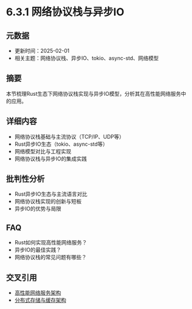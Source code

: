 # 6.3.1 网络协议栈与异步IO

## 元数据

- 更新时间：2025-02-01
- 相关主题：网络协议栈、异步IO、tokio、async-std、网络模型

## 摘要

本节梳理Rust生态下网络协议栈实现与异步IO模型，分析其在高性能网络服务中的应用。

## 详细内容

- 网络协议栈基础与主流协议（TCP/IP、UDP等）
- Rust异步IO生态（tokio、async-std等）
- 网络模型对比与工程实现
- 网络协议栈与异步IO的集成实践

## 批判性分析

- Rust异步IO生态与主流语言对比
- 网络协议栈实现的创新与短板
- 异步IO的优势与局限

## FAQ

- Rust如何实现高性能网络服务？
- 异步IO的最佳实践？
- 网络协议栈的常见问题有哪些？

## 交叉引用

- [高性能网络服务架构](./6.3.2_高性能网络服务架构.md)
- [分布式存储与缓存架构](../05_database_storage/5.3.3_分布式存储与缓存架构.md)
